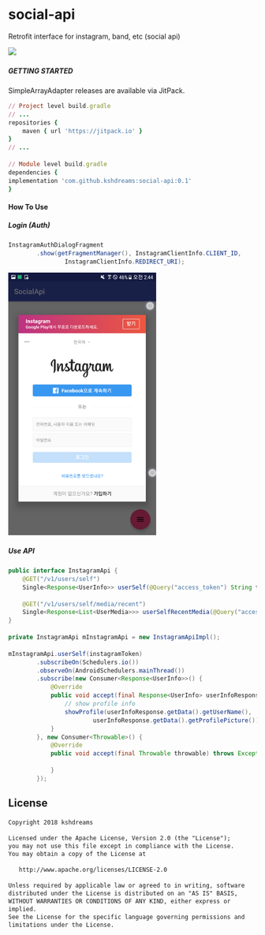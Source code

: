 # social-api

Retrofit interface for instagram, band, etc (social api)

[![](https://jitpack.io/v/kshdreams/social-api.svg)](https://jitpack.io/#kshdreams/social-api)


##### GETTING STARTED
SimpleArrayAdapter releases are available via JitPack.
```ruby
// Project level build.gradle
// ...
repositories {
    maven { url 'https://jitpack.io' }
}
// ...

// Module level build.gradle
dependencies {
implementation 'com.github.kshdreams:social-api:0.1'
}
```


#### How To Use
##### Login (Auth)
```java
InstagramAuthDialogFragment
        .show(getFragmentManager(), InstagramClientInfo.CLIENT_ID,
                InstagramClientInfo.REDIRECT_URI);
```
<img src="./image/screenshot_login.png" alt="drawing" width="300"/>

##### Use API
```java
public interface InstagramApi {
    @GET("/v1/users/self")
    Single<Response<UserInfo>> userSelf(@Query("access_token") String token);

    @GET("/v1/users/self/media/recent")
    Single<Response<List<UserMedia>>> userSelfRecentMedia(@Query("access_token") String token);
}

private InstagramApi mInstagramApi = new InstagramApiImpl();

mInstagramApi.userSelf(instagramToken)
        .subscribeOn(Schedulers.io())
        .observeOn(AndroidSchedulers.mainThread())
        .subscribe(new Consumer<Response<UserInfo>>() {
            @Override
            public void accept(final Response<UserInfo> userInfoResponse) throws Exception {
                // show profile info
                showProfile(userInfoResponse.getData().getUserName(),
                        userInfoResponse.getData().getProfilePicture());
            }
        }, new Consumer<Throwable>() {
            @Override
            public void accept(final Throwable throwable) throws Exception {

            }
        });
```


## License
```
Copyright 2018 kshdreams

Licensed under the Apache License, Version 2.0 (the "License");
you may not use this file except in compliance with the License.
You may obtain a copy of the License at

   http://www.apache.org/licenses/LICENSE-2.0

Unless required by applicable law or agreed to in writing, software
distributed under the License is distributed on an "AS IS" BASIS,
WITHOUT WARRANTIES OR CONDITIONS OF ANY KIND, either express or implied.
See the License for the specific language governing permissions and
limitations under the License.
```